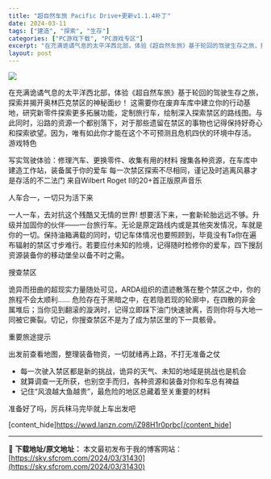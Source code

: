 ```yaml
---
title: "超自然车旅 Pacific Drive+更新v1.1.4补丁"
date: 2024-03-11
tags: ["建造", "探索", "生存"]
categories: ["PC游戏下载", "PC游戏专区"]
excerpt: "在充满诡谲气息的太平洋西北部，体验《超自然车旅》基于轮回的驾驶生存之旅，探索并揭开奥林匹克禁区的神秘面纱！ 这需要你在废弃车库中建立你的行动基地，研究新零件探索更多拓展功能，定制旅行车，绘制深入探索禁区的路线图。与此同时，沿路的资源一个都别落下，对于那些遗留在禁区的事物也记得保持好奇心和探索欲望。因&hellip;"
layout: post
---
```


<img class="game_header_image_full aligncenter" src="https://cdn.akamai.steamstatic.com/steam/apps/1458140/header_schinese.jpg?t=1708641540" />

在充满诡谲气息的太平洋西北部，体验《超自然车旅》基于轮回的驾驶生存之旅，探索并揭开奥林匹克禁区的神秘面纱！
这需要你在废弃车库中建立你的行动基地，研究新零件探索更多拓展功能，定制旅行车，绘制深入探索禁区的路线图。与此同时，沿路的资源一个都别落下，对于那些遗留在禁区的事物也记得保持好奇心和探索欲望。因为，唯有如此你才能在这个不可预测且危机四伏的环境中存活。
游戏特色

写实驾驶体验：修理汽车、更换零件、收集有用的材料
搜集各种资源，在车库中建造工作站，装备属于你的爱车
每一次禁区探索不尽相同，谨记及时逃离风暴才是存活的不二法门
来自Wilbert Roget II的20+首正版原声音乐

人车合一，一切只为活下来

一人一车，去对抗这个残酷又无情的世界! 想要活下来，一套新轮胎远远不够。升级并加固你的伙伴——一台旅行车。无论是原定路线内或是其他突发情况，车就是你的一切。保持油箱满载的同时，切记车体情况也要照顾到，毕竟没有Ta你在遍布辐射的禁区寸步难行。若要应付未知的险境，记得随时检修你的爱车，四下搜刮资源装备你的移动堡垒以备不时之需。

搜查禁区

诡异而扭曲的超现实力量随处可见，ARDA组织的遗迹散落在整个禁区之中，你的旅程不会太顺利……
危险存在于黑暗之中，在若隐若现的轮廓中，在四散的非金属堆后；当你见到翻滚的漩涡时，记得立即踩下油门快速驶离，否则你将与大地一同被它撕裂。切记，你搜查禁区不是为了成为禁区里的下一具骸骨。

重要旅途提示

出发前查看地图，整理装备物资，一切就绪再上路，不打无准备之仗
- 每一次驶入禁区都是新的挑战，诡异的天气、未知的地域是挑战也是机会
- 就算调查一无所获，也别空手而归，各种资源和装备对你和车总有裨益
- 记住“风浪越大鱼越贵”，最危险的地区总藏着至关重要的材料

准备好了吗，厉兵秣马完毕就上车出发吧

[content_hide]https://wwd.lanzn.com/iZ98H1r0prbc[/content_hide]

---
📖 **下载地址/原文地址：** 本文最初发布于我的博客网站：[https://sky.sfcrom.com/2024/03/31430](https://sky.sfcrom.com/2024/03/31430)
